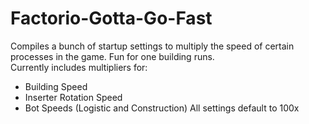 # Factorio-Gotta-Go-Fast
Compiles a bunch of startup settings to multiply the speed of certain processes in the game. Fun for one building runs.  
Currently includes multipliers for:  
* Building Speed
* Inserter Rotation Speed
* Bot Speeds (Logistic and Construction)
All settings default to 100x
